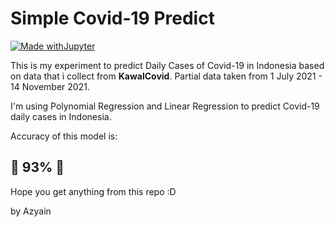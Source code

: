 # Simple Covid-19 Predict

[![Made withJupyter](https://img.shields.io/badge/Made%20with-Jupyter-orange?style=for-the-badge&logo=Jupyter)](https://jupyter.org/try)

This is my experiment to predict Daily Cases of Covid-19 in Indonesia based on data that i collect from **KawalCovid**. Partial data taken from 1 July 2021 - 14 November 2021.

I'm using Polynomial Regression and Linear Regression to predict Covid-19 daily cases in Indonesia.

Accuracy of this model is:
## 🎉 93% 🎉

Hope you get anything from this repo :D

by Azyain
